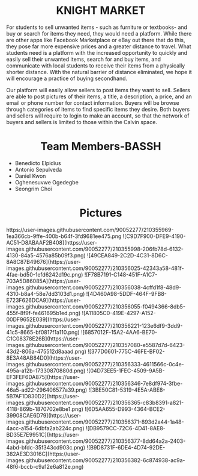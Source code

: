 <h1 align="center"> KNIGHT MARKET </h1>

For students to sell unwanted items - such as furniture or textbooks- and buy or search for items they need, they would need a platform. While there are other apps like Facebook Marketplace or eBay out there that do this, they pose far more expensive prices and a greater distance to travel. What students need is a platform with the increased opportunity to quickly and easily sell their unwanted items, search for and buy items, and communicate with local students to receive their items from a physically shorter distance. With the natural barrier of distance eliminated, we hope it will encourage a practice of buying secondhand.

Our platform will easily allow sellers to post items they want to sell. Sellers are able to post pictures of their items, a title, a description, a price, and an email or phone number for contact information. Buyers will be browse through categories of items to find specific items they desire. Both buyers and sellers will require to login to make an account, so that the network of buyers and sellers is limited to those within the Calvin space.

<h1 align="center"> Team Members-BASSH </h1>
<ul>
 <li>Benedicto Elpidius</li>
 <li>Antonio Sepulveda</li>
 <li>Daniel Kwon</li>
 <li>Oghenesuvwe Ogedegbe</li>
 <li>Seongrim Choi</li>
</ul>

<h1 align="center"> Pictures </h1>
https://user-images.githubusercontent.com/90052277/210355969-1ea366cb-9ffe-400b-b64f-3fd9681ee475.png
![C9D7F900-DFE9-4190-AC51-D8ABAAF2B408](https://user-images.githubusercontent.com/90052277/210355998-206fb78d-6132-4130-84a5-4576a85b09f3.png)
![49CEA849-2C2D-4C31-8D6C-8A8C87B49676](https://user-images.githubusercontent.com/90052277/210356025-42343a58-481f-4fae-bd50-1efd6242d19c.png)
![F78B7191-C148-451F-A1C7-703A5D86085A](https://user-images.githubusercontent.com/90052277/210356038-4cffd1f8-48d9-4310-b8a4-58e7dd3103d1.png)
![4D460A98-5DDF-464F-9FB8-E723F626DCA9](https://user-images.githubusercontent.com/90052277/210356055-f0494366-8db5-455f-8f9f-fe461695b1ed.png)
![A11805C0-419E-4297-A152-00DF9652E039](https://user-images.githubusercontent.com/90052277/210356221-123e6df9-3dd9-41c5-8665-bf0817f1a110.png)
![6857012F-15A2-4AA6-BE70-C1C08378E26B](https://user-images.githubusercontent.com/90052277/210357080-e5587d7d-6423-43d2-806a-475512d8aaad.png)
![377D0601-775C-46FE-BF02-8E3A48AB84D0](https://user-images.githubusercontent.com/90052277/210356333-4611566c-0c4e-495a-a12b-17330870880d.png)
![04D73EE5-1FEC-4509-9A5B-EF3FEF6DA875](https://user-images.githubusercontent.com/90052277/210356346-7e8df974-3fbe-46a5-ad22-296406577a39.png)
![3BE50C81-5319-4E5A-ABE8-5B7AF1D830D2](https://user-images.githubusercontent.com/90052277/210356365-c83b8391-a821-4118-869b-1870702e8be1.png)
![6D5AA655-D993-4364-BCE2-39908CAE6D79](https://user-images.githubusercontent.com/90052277/210356371-893d2a44-1a48-4acc-a154-6dbfa2ab224c.png)
![DB9579CC-72C6-4D41-8AE8-BD35E7E9951C](https://user-images.githubusercontent.com/90052277/210356377-8dd64a2a-2403-4abd-bfdc-35f343cd903c.png)
![B9D8731F-6DE4-4D74-92DE-382AE3D3016C](https://user-images.githubusercontent.com/90052277/210356382-6c874938-ac9a-48f6-bccb-c9a12e6a812e.png)
